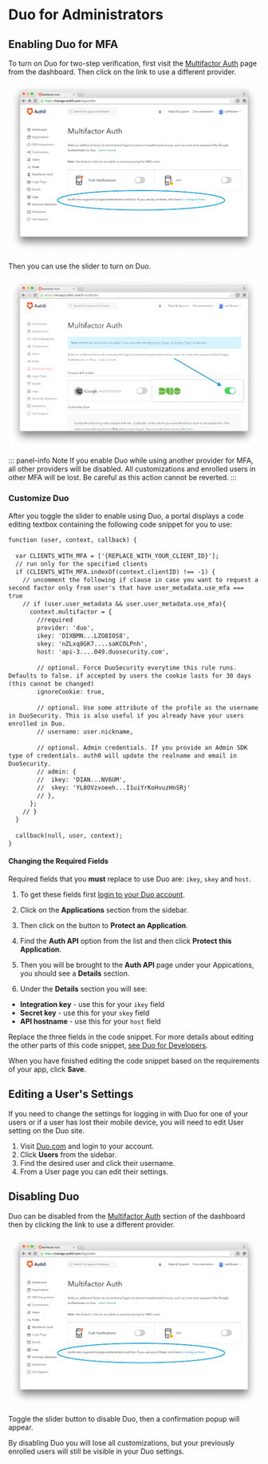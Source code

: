 # Duo for Administrators

## Enabling Duo for MFA

To turn on Duo for two-step verification, first visit the [Multifactor Auth](${manage_url}/#/guardian) page from the dashboard. Then click on the link to use a different provider.

![](/media/articles/mfa/change-provider.png)

Then you can use the slider to turn on Duo.

![](/media/articles/mfa/toggle-duo.png)

::: panel-info Note
If you enable Duo while using another provider for MFA, all other providers will be disabled. All customizations and enrolled users in other MFA will be lost. Be careful as this action cannot be reverted.
:::

### Customize Duo 

After you toggle the slider to enable using Duo, a portal displays a code editing textbox containing the following code snippet for you to use:

```JS
function (user, context, callback) {

  var CLIENTS_WITH_MFA = ['{REPLACE_WITH_YOUR_CLIENT_ID}'];
  // run only for the specified clients
  if (CLIENTS_WITH_MFA.indexOf(context.clientID) !== -1) {
    // uncomment the following if clause in case you want to request a second factor only from user's that have user_metadata.use_mfa === true
    // if (user.user_metadata && user.user_metadata.use_mfa){
      context.multifactor = {
        //required
        provider: 'duo',
        ikey: 'DIXBMN...LZO8IOS8',
        skey: 'nZLxq8GK7....saKCOLPnh',
        host: 'api-3....049.duosecurity.com',

        // optional. Force DuoSecurity everytime this rule runs. Defaults to false. if accepted by users the cookie lasts for 30 days (this cannot be changed)
        ignoreCookie: true,

        // optional. Use some attribute of the profile as the username in DuoSecurity. This is also useful if you already have your users enrolled in Duo.
        // username: user.nickname,

        // optional. Admin credentials. If you provide an Admin SDK type of credentials. auth0 will update the realname and email in DuoSecurity.
        // admin: {
        //  ikey: 'DIAN...NV6UM',
        //  skey: 'YL8OVzvoeeh...I1uiYrKoHvuzHnSRj'
        // },
      };
    // }
  }

  callback(null, user, context);
}
```

#### Changing the Required Fields

Required fields that you **must** replace to use Duo are: `ikey`, `skey` and `host`. 

1. To get these fields first [login to your Duo account](https://admin.duosecurity.com/login).

2. Click on the **Applications** section from the sidebar.

3. Then click on the button to **Protect an Application**.

4. Find the **Auth API** option from the list and then click **Protect this Application**.

5. Then you will be brought to the **Auth API** page under your Appications, you should see a **Details** section.

6. Under the **Details** section you will see: 

* **Integration key** - use this for your `ikey` field
* **Secret key** - use this for your `skey` field
* **API hostname**  - use this for your `host` field

Replace the three fields in the code snippet. For more details about editing the other parts of this code snippet, [see Duo for Developers](/multifactor-authentication/duo/dev-guide#other-customizations).

When you have finished editing the code snippet based on the requirements of your app, click **Save**.

## Editing a User's Settings

If you need to change the settings for logging in with Duo for one of your users or if a user has lost their mobile device, you will need to edit User setting on the Duo site.

1. Visit [Duo.com](https://duo.com/) and login to your account.
2. Click **Users** from the sidebar.
3. Find the desired user and click their username.
4. From a User page you can edit their settings.

## Disabling Duo

Duo can be disabled from the [Multifactor Auth](${manage_url}/#/guardian) section of the dashboard then by clicking the link to use a different provider. 

![](/media/articles/mfa/change-provider.png)

Toggle the slider button to disable Duo, then a confirmation popup will appear.

By disabling Duo you will lose all customizations, but your previously enrolled users will still be visible in your Duo settings.

